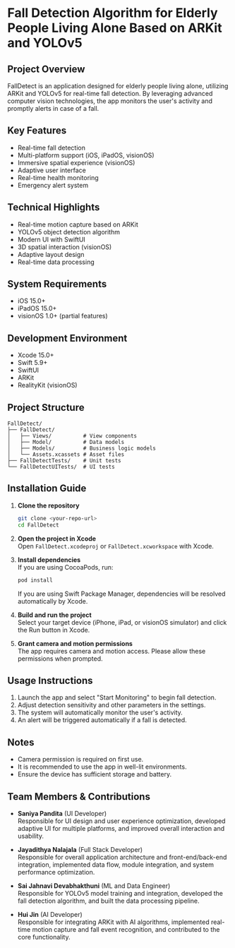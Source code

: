 # Fall Detection Algorithm for Elderly People Living Alone Based on ARKit and YOLOv5

## Project Overview
FallDetect is an application designed for elderly people living alone, utilizing ARKit and YOLOv5 for real-time fall detection. By leveraging advanced computer vision technologies, the app monitors the user's activity and promptly alerts in case of a fall.

## Key Features
- Real-time fall detection
- Multi-platform support (iOS, iPadOS, visionOS)
- Immersive spatial experience (visionOS)
- Adaptive user interface
- Real-time health monitoring
- Emergency alert system

## Technical Highlights
- Real-time motion capture based on ARKit
- YOLOv5 object detection algorithm
- Modern UI with SwiftUI
- 3D spatial interaction (visionOS)
- Adaptive layout design
- Real-time data processing

## System Requirements
- iOS 15.0+
- iPadOS 15.0+
- visionOS 1.0+ (partial features)

## Development Environment
- Xcode 15.0+
- Swift 5.9+
- SwiftUI
- ARKit
- RealityKit (visionOS)

## Project Structure
```
FallDetect/
├── FallDetect/
│   ├── Views/          # View components
│   ├── Model/          # Data models
│   ├── Models/         # Business logic models
│   └── Assets.xcassets # Asset files
├── FallDetectTests/    # Unit tests
└── FallDetectUITests/  # UI tests
```

## Installation Guide

1. **Clone the repository**
   ```bash
   git clone <your-repo-url>
   cd FallDetect
   ```

2. **Open the project in Xcode**  
   Open `FallDetect.xcodeproj` or `FallDetect.xcworkspace` with Xcode.

3. **Install dependencies**  
   If you are using CocoaPods, run:
   ```bash
   pod install
   ```
   If you are using Swift Package Manager, dependencies will be resolved automatically by Xcode.

4. **Build and run the project**  
   Select your target device (iPhone, iPad, or visionOS simulator) and click the Run button in Xcode.

5. **Grant camera and motion permissions**  
   The app requires camera and motion access. Please allow these permissions when prompted.

## Usage Instructions
1. Launch the app and select "Start Monitoring" to begin fall detection.
2. Adjust detection sensitivity and other parameters in the settings.
3. The system will automatically monitor the user's activity.
4. An alert will be triggered automatically if a fall is detected.

## Notes
- Camera permission is required on first use.
- It is recommended to use the app in well-lit environments.
- Ensure the device has sufficient storage and battery.

## Team Members & Contributions

- **Saniya Pandita** (UI Developer)  
  Responsible for UI design and user experience optimization, developed adaptive UI for multiple platforms, and improved overall interaction and usability.

- **Jayadithya Nalajala** (Full Stack Developer)  
  Responsible for overall application architecture and front-end/back-end integration, implemented data flow, module integration, and system performance optimization.

- **Sai Jahnavi Devabhakthuni** (ML and Data Engineer)  
  Responsible for YOLOv5 model training and integration, developed the fall detection algorithm, and built the data processing pipeline.

- **Hui Jin** (AI Developer)  
  Responsible for integrating ARKit with AI algorithms, implemented real-time motion capture and fall event recognition, and contributed to the core functionality.